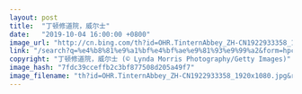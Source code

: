 ```yaml
---
layout: post
title:  "丁顿修道院，威尔士"
date:   "2019-10-04 16:00:00 +0800"
image_url: "http://cn.bing.com/th?id=OHR.TinternAbbey_ZH-CN1922933358_1920x1080.jpg&rf=LaDigue_1920x1080.jpg&pid=hp"
link: "/search?q=%e4%b8%81%e9%a1%bf%e4%bf%ae%e9%81%93%e9%99%a2&form=hpcapt&mkt=zh-cn"
copyright: "丁顿修道院，威尔士 (© Lynda Morris Photography/Getty Images)"
image_hash: "7fdc39cceffb2c3bf877508d205a49f7"
image_filename: "th?id=OHR.TinternAbbey_ZH-CN1922933358_1920x1080.jpg&rf=LaDigue_1920x1080.jpg&pid=hp"
---
```

